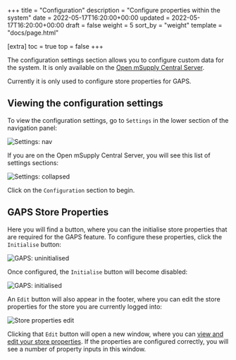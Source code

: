 +++
title = "Configuration"
description = "Configure properties within the system"
date = 2022-05-17T16:20:00+00:00
updated = 2022-05-17T16:20:00+00:00
draft = false
weight = 5
sort_by = "weight"
template = "docs/page.html"

[extra]
toc = true
top = false
+++

The configuration settings section allows you to configure custom data for the system. It is only available on the [Open mSupply Central Server](/docs/getting_started/central).

Currently it is only used to configure store properties for GAPS.

## Viewing the configuration settings

To view the configuration settings, go to `Settings` in the lower section of the navigation panel:

![Settings: nav](/docs/settings/images/admin_nav.png)

If you are on the Open mSupply Central Server, you will see this list of settings sections:

![Settings: collapsed](/docs/settings/images/settings_collapsed_central.png)

Click on the `Configuration` section to begin.

## GAPS Store Properties

Here you will find a button, where you can the initialise store properties that are required for the GAPS feature. To configure these properties, click the `Initialise` button:

![GAPS: uninitialised](/docs/settings/images/gaps_unconfigured.png)

Once configured, the `Initialise` button will become disabled:

![GAPS: initialised](/docs/settings/images/gaps_configured.png)

An `Edit` button will also appear in the footer, where you can edit the store properties for the store you are currently logged into:

![Store properties edit](/docs/settings/images/store_properties_edit_footer.png)

Clicking that `Edit` button will open a new window, where you can [view and edit your store properties](/docs/manage/facilities/#editing-your-store-properties). If the properties are configured correctly, you will see a number of property inputs in this window.
